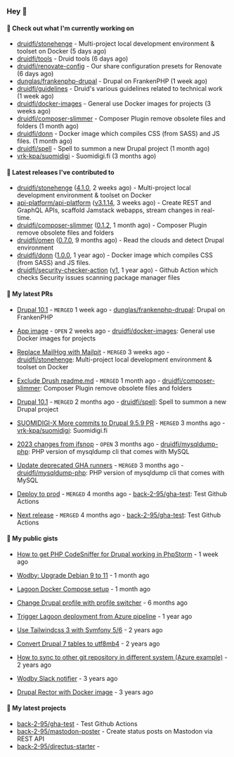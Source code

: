 ### Hey 👋

#### 👷 Check out what I'm currently working on


- [druidfi/stonehenge](https://github.com/druidfi/stonehenge) - Multi-project local development environment &amp; toolset on Docker (5 days ago)
- [druidfi/tools](https://github.com/druidfi/tools) - Druid tools (6 days ago)
- [druidfi/renovate-config](https://github.com/druidfi/renovate-config) - Our share configuration presets for Renovate (6 days ago)
- [dunglas/frankenphp-drupal](https://github.com/dunglas/frankenphp-drupal) - Drupal on FrankenPHP (1 week ago)
- [druidfi/guidelines](https://github.com/druidfi/guidelines) - Druid&#39;s various guidelines related to technical work (1 week ago)
- [druidfi/docker-images](https://github.com/druidfi/docker-images) - General use Docker images for projects (3 weeks ago)
- [druidfi/composer-slimmer](https://github.com/druidfi/composer-slimmer) - Composer Plugin remove obsolete files and folders (1 month ago)
- [druidfi/donn](https://github.com/druidfi/donn) - Docker image which compiles CSS (from SASS) and JS files. (1 month ago)
- [druidfi/spell](https://github.com/druidfi/spell) - Spell to summon a new Drupal project (1 month ago)
- [vrk-kpa/suomidigi](https://github.com/vrk-kpa/suomidigi) - Suomidigi.fi (3 months ago)


#### 🔭 Latest releases I've contributed to


- [druidfi/stonehenge](https://github.com/druidfi/stonehenge) ([4.1.0](https://github.com/druidfi/stonehenge/releases/tag/4.1.0), 2 weeks ago) - Multi-project local development environment &amp; toolset on Docker
- [api-platform/api-platform](https://github.com/api-platform/api-platform) ([v3.1.14](https://github.com/api-platform/api-platform/releases/tag/v3.1.14), 3 weeks ago) - Create REST and GraphQL APIs, scaffold Jamstack webapps, stream changes in real-time.
- [druidfi/composer-slimmer](https://github.com/druidfi/composer-slimmer) ([0.1.2](https://github.com/druidfi/composer-slimmer/releases/tag/0.1.2), 1 month ago) - Composer Plugin remove obsolete files and folders
- [druidfi/omen](https://github.com/druidfi/omen) ([0.7.0](https://github.com/druidfi/omen/releases/tag/0.7.0), 9 months ago) - Read the clouds and detect Drupal environment
- [druidfi/donn](https://github.com/druidfi/donn) ([1.0.0](https://github.com/druidfi/donn/releases/tag/1.0.0), 1 year ago) - Docker image which compiles CSS (from SASS) and JS files.
- [druidfi/security-checker-action](https://github.com/druidfi/security-checker-action) ([v1](https://github.com/druidfi/security-checker-action/releases/tag/v1), 1 year ago) - Github Action which checks Security issues scanning package manager files

#### 🌱 My latest PRs


- [Drupal 10.1](https://github.com/dunglas/frankenphp-drupal/pull/16) - `MERGED` 1 week ago - [dunglas/frankenphp-drupal](https://github.com/dunglas/frankenphp-drupal): Drupal on FrankenPHP

- [App image](https://github.com/druidfi/docker-images/pull/27) - `OPEN` 2 weeks ago - [druidfi/docker-images](https://github.com/druidfi/docker-images): General use Docker images for projects

- [Replace MailHog with Mailpit](https://github.com/druidfi/stonehenge/pull/76) - `MERGED` 3 weeks ago - [druidfi/stonehenge](https://github.com/druidfi/stonehenge): Multi-project local development environment &amp; toolset on Docker

- [Exclude Drush readme.md](https://github.com/druidfi/composer-slimmer/pull/6) - `MERGED` 1 month ago - [druidfi/composer-slimmer](https://github.com/druidfi/composer-slimmer): Composer Plugin remove obsolete files and folders

- [Drupal 10.1](https://github.com/druidfi/spell/pull/45) - `MERGED` 2 months ago - [druidfi/spell](https://github.com/druidfi/spell): Spell to summon a new Drupal project

- [SUOMIDIGI-X More commits to Drupal 9.5.9 PR](https://github.com/vrk-kpa/suomidigi/pull/318) - `MERGED` 3 months ago - [vrk-kpa/suomidigi](https://github.com/vrk-kpa/suomidigi): Suomidigi.fi

- [2023 changes from ifsnop](https://github.com/druidfi/mysqldump-php/pull/31) - `OPEN` 3 months ago - [druidfi/mysqldump-php](https://github.com/druidfi/mysqldump-php): PHP version of mysqldump cli that comes with MySQL

- [Update deprecated GHA runners](https://github.com/druidfi/mysqldump-php/pull/30) - `MERGED` 3 months ago - [druidfi/mysqldump-php](https://github.com/druidfi/mysqldump-php): PHP version of mysqldump cli that comes with MySQL

- [Deploy to prod](https://github.com/back-2-95/gha-test/pull/3) - `MERGED` 4 months ago - [back-2-95/gha-test](https://github.com/back-2-95/gha-test): Test Github Actions

- [Next release](https://github.com/back-2-95/gha-test/pull/2) - `MERGED` 4 months ago - [back-2-95/gha-test](https://github.com/back-2-95/gha-test): Test Github Actions


#### 🌱 My public gists


- [How to get PHP CodeSniffer for Drupal working in PhpStorm](https://gist.github.com/7ee7cc712562a3d5396555f2c3aaf6f7) - 1 week ago

- [Wodby: Upgrade Debian 9 to 11](https://gist.github.com/6ec9a8d9a133801146b990c1c101197d) - 1 month ago

- [Lagoon Docker Compose setup](https://gist.github.com/df26f936d242e560c8b4030b7c1d97a7) - 1 month ago

- [Change Drupal profile with profile switcher](https://gist.github.com/c3f5453655dd21633bf9fbdd1bd5f55d) - 6 months ago

- [Trigger Lagoon deployment from Azure pipeline](https://gist.github.com/bb73dc3d76cdae889ed4bd87930682f9) - 1 year ago

- [Use Tailwindcss 3 with Symfony 5/6](https://gist.github.com/3d059e4443ee8f028ab5c8c20b602b2f) - 2 years ago

- [Convert Drupal 7 tables to utf8mb4](https://gist.github.com/ef42b2ce2f464cd2ce5bd5fb579ab3ab) - 2 years ago

- [How to sync to other git repository in different system (Azure example)](https://gist.github.com/e23d1f9e1450d6b45e0ca190edfb986e) - 2 years ago

- [Wodby Slack notifier](https://gist.github.com/ff0fe5c5d93051b727195fc889a9f34d) - 3 years ago

- [Drupal Rector with Docker image](https://gist.github.com/fe39495086cdace14d521454451432f7) - 3 years ago


#### 🌱 My latest projects


- [back-2-95/gha-test](https://github.com/back-2-95/gha-test) - Test Github Actions
- [back-2-95/mastodon-poster](https://github.com/back-2-95/mastodon-poster) - Create status posts on Mastodon via REST API
- [back-2-95/directus-starter](https://github.com/back-2-95/directus-starter) - 
